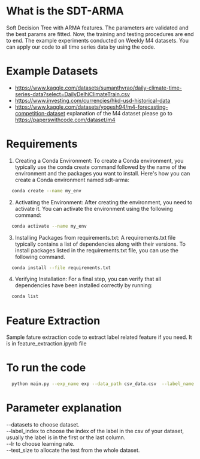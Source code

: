 # What is the SDT-ARMA

Soft Decision Tree with ARMA features. The parameters are validated and the best params are fitted. Now, the training and testing procedures are end to end. The example experiments conducted on Weekly M4 datasets. You can apply our code to all time series data by using the code. 

# Example Datasets
  
- https://www.kaggle.com/datasets/sumanthvrao/daily-climate-time-series-data?select=DailyDelhiClimateTrain.csv
- https://www.investing.com/currencies/hkd-usd-historical-data
- https://www.kaggle.com/datasets/yogesh94/m4-forecasting-competition-dataset
  explanation of the M4 dataset please go to https://paperswithcode.com/dataset/m4

# Requirements
  1. Creating a Conda Environment: To create a Conda environment, you typically use the conda create command followed by the name of the environment and the packages you want to install. Here's how you can create a Conda environment named sdt-arma:
```bash
  conda create --name my_env
```
  2. Activating the Environment: After creating the environment, you need to activate it. You can activate the environment using the following command: 
```bash
  conda activate --name my_env
```
  3. Installing Packages from requirements.txt: A requirements.txt file typically contains a list of dependencies along with their versions. To install packages listed in the requirements.txt file, you can use the following command.
```bash
  conda install --file requirements.txt
```
 4. Verifying Installation: For a final step, you can verify that all dependencies have been installed correctly by running:
```bash
  conda list
```
     
 
# Feature Extraction
Sample fature extraction code to extract label related feature if you need. It is in feature_extraction.ipynb file


# To run the code
```bash
  python main.py --exp_name exp --data_path csv_data.csv  --label_name y --test_size 0.3 --depth 3 --lamda 1e-3 --lr 1e-2 --epochs 30 --date_column_name date
```

# Parameter explanation
--datasets to choose dataset. <br />
--label_index to choose the index of the label in the csv of your dataset, usually the label is in the first or the last column. <br />
--lr to choose learning rate. <br />
--test_size to allocate the test from the whole dataset. <br />
